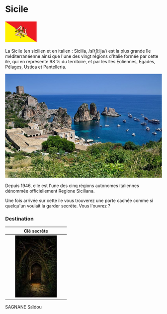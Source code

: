 # Sicile

### <img src="../images/drapeau-sicile.png" width=20% height=20%>

La Sicile (en sicilien et en italien : Sicilia, /siˈtʃiːlja/) est la plus grande île méditerranéenne ainsi que l'une des vingt régions d'Italie formée par cette île, qui en représente 98 % du territoire, et par les îles Éoliennes, Égades, Pélages, Ustica et Pantelleria.

![photo-corse](../images/sicile.jpg)

Depuis 1946, elle est l'une des cinq régions autonomes italiennes dénommée officiellement Regione Siciliana. 

Une fois arrivée sur cette ile vous trouverez une porte cachée comme si quelqu'un voulait la garder secrète. Vous l'ouvrez ?

### Destination
Clé secrète |
:----:|
<a href=https://github.com/Doothrat/TP2-Labyrinthe/blob/main/index.md> <img src="../images/secret.jfif" width=73% height=73%> |


SAGNANE Saïdou
